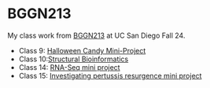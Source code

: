 # BGGN213
My class work from [BGGN213](https://bioboot.github.io/bggn213_F24/schedule/#19) at UC San Diego Fall 24.
- Class 9: [Halloween Candy Mini-Project](https://github.com/Squirrelooooop/bggn213_github/blob/main/Class%209/lab9.qmd)
- Class 10:[Structural Bioinformatics](https://github.com/Squirrelooooop/bggn213_github/blob/main/Class%2010/lab10.qmd)
- Class 14: [RNA-Seq mini project](https://github.com/Squirrelooooop/bggn213_github/blob/main/Class%2014/lab14.qmd)
- Class 15: [Investigating pertussis resurgence mini project](https://github.com/Squirrelooooop/bggn213_github/blob/main/Class%2015/lab15.qmd)
